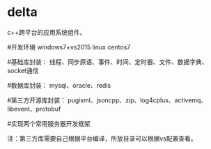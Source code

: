 # delta
c++跨平台的应用系统组件。

#开发环境
windows7+vs2015
linux centos7

#基础库封装：
线程、同步原语、事件、时间、定时器、文件、数据字典、socket通信

#数据库封装：
mysql、oracle、redis

#第三方开源库封装：
pugixml、jsoncpp、zip、log4cplus、activemq、libevent、protobuf

#实现两个常用服务器开发框架

注：第三方库需要自己根据平台编译，所放目录可以根据vs配置查看。
